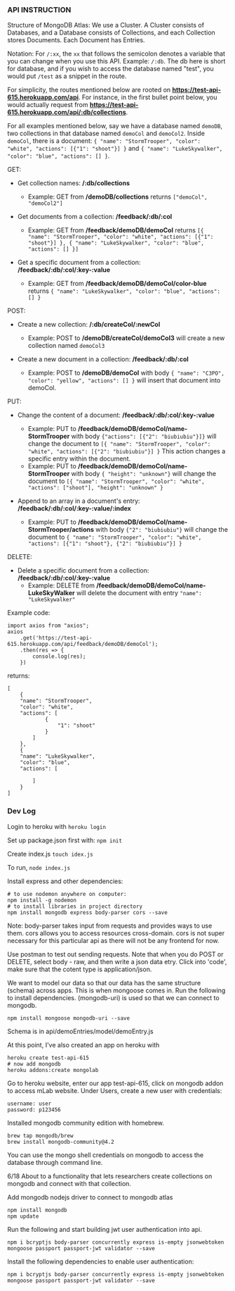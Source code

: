 ### API INSTRUCTION ###

Structure of MongoDB Atlas: 
We use a Cluster. A Cluster consists of Databases, and a Database consists of Collections, and each Collection stores Documents. Each Document has Entries. 

Notation: 
For ```/:xx```, the ```xx``` that follows the semicolon denotes a variable that you can change when you use this API. Example: ```/:db```. The db here is short for database, and if you wish to access the database named "test", you would put ```/test``` as a snippet in the route. 

For simplicity, the routes mentioned below are rooted on **https://test-api-615.herokuapp.com/api**. For instance, in the first bullet point below, you would actually request from **https://test-api-615.herokuapp.com/api/:db/collections**. 

For all examples mentioned below, say we have a database named ```demoDB```, two collections in that database named ```demoCol``` and ```demoCol2```. Inside ```demoCol```, there is a document: ```{ "name": "StormTrooper", "color": "white", "actions": [{"1": "shoot"}] }``` and ```{ "name": "LukeSkywalker", "color": "blue", "actions": [] }```.


GET: 

- Get collection names: **/:db/collections**
    - Example: GET from **/demoDB/collections** returns ```["demoCol", "demoCol2"]```

- Get documents from a collection: **/feedback/:db/:col**
    - Example: GET from **/feedback/demoDB/demoCol** returns ```[{ "name": "StormTrooper", "color": "white", "actions": [{"1": "shoot"}] }, { "name": "LukeSkywalker", "color": "blue", "actions": [] }]```

- Get a specific document from a collection: **/feedback/:db/:col/:key-:value**
    - Example: GET from **/feedback/demoDB/demoCol/color-blue** returns ```{ "name": "LukeSkywalker", "color": "blue", "actions": [] }```

POST:

- Create a new collection: **/:db/createCol/:newCol**
    - Example: POST to **/demoDB/createCol/demoCol3** will create a new collection named ```demoCol3```

- Create a new document in a collection: **/feedback/:db/:col**
    - Example: POST to **/demoDB/demoCol** with body ```{ "name": "C3PO", "color": "yellow", "actions": [] }``` will insert that document into demoCol. 

PUT: 

- Change the content of a document: **/feedback/:db/:col/:key-:value**
    - Example: PUT to **/feedback/demoDB/demoCol/name-StormTrooper** with body ```{"actions": [{"2": "biubiubiu"}]}``` will change the document to ```[{ "name": "StormTrooper", "color": "white", "actions": [{"2": "biubiubiu"}] }``` This action changes a specific entry within the document. 
    - Example: PUT to **/feedback/demoDB/demoCol/name-StormTrooper** with body ```{ "height": "unknown"}``` will change the document to ```[{ "name": "StormTrooper", "color": "white", "actions": ["shoot"], "height": "unknown" }```

- Append to an array in a document's entry: **/feedback/:db/:col/:key-:value/:index**
    - Example: PUT to **/feedback/demoDB/demoCol/name-StormTrooper/actions** with body ```{"2": "biubiubiu"}``` will change the document to ```{ "name": "StormTrooper", "color": "white", "actions": [{"1": "shoot"}, {"2": "biubiubiu"}] }```

DELETE:

- Delete a specific document from a collection: **/feedback/:db/:col/:key-:value**
    - Example: DELETE from **/feedback/demoDB/demoCol/name-LukeSkyWalker** will delete the document with entry ```"name": "LukeSkywalker"```


Example code: 
```
import axios from "axios";
axios
    .get('https://test-api-615.herokuapp.com/api/feedback/demoDB/demoCol');
    .then(res => {
        console.log(res);
    })
```
returns:
```
[
    { 
    "name": "StormTrooper", 
    "color": "white", 
    "actions": [
            {
                "1": "shoot"
            }
        ] 
    }, 
    { 
    "name": "LukeSkywalker", 
    "color": "blue", 
    "actions": [

        ] 
    }
]
```







### Dev Log ###

Login to heroku with ```heroku login```

Set up package.json first with: ``` npm init ```

Create index.js ``` touch idex.js ```

To run, ``` node index.js ```

Install express and other dependencies:
```
# to use nodemon anywhere on computer:
npm install -g nodemon
# to install libraries in project directory
npm install mongodb express body-parser cors --save
```
Note: body-parser takes input from requests and provides ways to use them. cors allows you to access resources cross-domain. cors is not super necessary for this particular api as there will not be any frontend for now.  

Use postman to test out sending requests. Note that when you do POST or DELETE, select body - raw, and then write a json data etry. Click into 'code', make sure that the cotent type is application/json. 

We want to model our data so that our data has the same structure (schema) across apps. This is when mongoose comes in. Run the following to install dependencies. (mongodb-uri) is used so that we can connect to mongodb. 
```
npm install mongoose mongodb-uri --save
```
Schema is in api/demoEntries/model/demoEntry.js

At this point, I've also created an app on heroku with 
```
heroku create test-api-615
# now add mongodb
heroku addons:create mongolab
```

Go to heroku website, enter our app test-api-615, click on mongodb addon to access mLab website. Under Users, create a new user with credentials: 
```
username: user
password: p123456
```

Installed mongodb community edition with homebrew. 
```
brew tap mongodb/brew
brew install mongodb-community@4.2
```
You can use the mongo shell credentials on mongodb to access the database through command line.

6/18
About to a functionality that lets researchers create collections on mongodb and connect with that collection.

Add mongodb nodejs driver to connect to mongodb atlas
``` 
npm install mongodb 
npm update
```

Run the following and start building jwt user authentication into api.  
```
npm i bcryptjs body-parser concurrently express is-empty jsonwebtoken mongoose passport passport-jwt validator --save
```

Install the following dependencies to enable user authentication:
```
npm i bcryptjs body-parser concurrently express is-empty jsonwebtoken mongoose passport passport-jwt validator --save
```